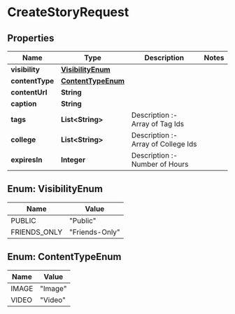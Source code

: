 

# CreateStoryRequest


## Properties

| Name | Type | Description | Notes |
|------------ | ------------- | ------------- | -------------|
|**visibility** | [**VisibilityEnum**](#VisibilityEnum) |  |  |
|**contentType** | [**ContentTypeEnum**](#ContentTypeEnum) |  |  |
|**contentUrl** | **String** |  |  |
|**caption** | **String** |  |  |
|**tags** | **List&lt;String&gt;** | Description :- Array of Tag Ids |  |
|**college** | **List&lt;String&gt;** | Description :- Array of College Ids |  |
|**expiresIn** | **Integer** | Description :- Number of Hours |  |



## Enum: VisibilityEnum

| Name | Value |
|---- | -----|
| PUBLIC | &quot;Public&quot; |
| FRIENDS_ONLY | &quot;Friends-Only&quot; |



## Enum: ContentTypeEnum

| Name | Value |
|---- | -----|
| IMAGE | &quot;Image&quot; |
| VIDEO | &quot;Video&quot; |



